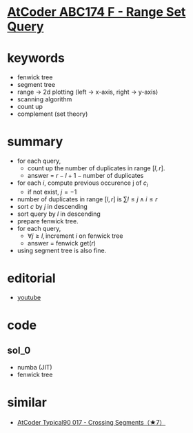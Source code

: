 # [AtCoder ABC174 F - Range Set Query](https://atcoder.jp/contests/abc174/tasks/abc174_f)


# keywords 
- fenwick tree
- segment tree
- range -> 2d plotting (left -> x-axis, right -> y-axis)
- scanning algorithm 
- count up
- complement (set theory)



# summary
- for each query, 
  - count up the number of duplicates in range $[l, r]$.
  - answer = $r - l + 1 - \text{number of duplicates}$
- for each $i$, compute previous occurence j of $c_i$
  - if not exist, $j = -1$
- number of duplicates in range $[l, r]$ is $\sum{l \le j \land i \le r}$
- sort $c$ by $j$ in descending
- sort query by $l$ in descending
- prepare fenwick tree.
- for each query,
  - $\forall{j \ge l}, \text{increment } i \text{ on fenwick tree}$
  - answer = $\text{fenwick get}(r)$
- using segment tree is also fine.


# editorial
- [youtube](https://www.youtube.com/watch?v=h0MGG8rxrYc)


# code 
## sol_0
- numba (JIT)
- fenwick tree



# similar 
- [AtCoder Typical90 017 - Crossing Segments（★7）](https://atcoder.jp/contests/typical90/tasks/typical90_q)

